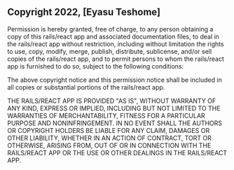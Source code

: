 ## Copyright 2022, [Eyasu Teshome]

Permission is hereby granted, free of charge, to any person obtaining a copy of this rails/react app and associated documentation files, to deal in the rails/react app without restriction, including without limitation the rights to use, copy, modify, merge, publish, distribute, sublicense, and/or sell copies of the rails/react app, and to permit persons to whom the rails/react app is furnished to do so, subject to the following conditions:

The above copyright notice and this permission notice shall be included in all copies or substantial portions of the rails/react app.

THE RAILS/REACT APP IS PROVIDED "AS IS", WITHOUT WARRANTY OF ANY KIND, EXPRESS OR IMPLIED, INCLUDING BUT NOT LIMITED TO THE WARRANTIES OF MERCHANTABILITY, FITNESS FOR A PARTICULAR PURPOSE AND NONINFRINGEMENT. IN NO EVENT SHALL THE AUTHORS OR COPYRIGHT HOLDERS BE LIABLE FOR ANY CLAIM, DAMAGES OR OTHER LIABILITY, WHETHER IN AN ACTION OF CONTRACT, TORT OR OTHERWISE, ARISING FROM, OUT OF OR IN CONNECTION WITH THE RAILS/REACT APP OR THE USE OR OTHER DEALINGS IN THE RAILS/REACT APP.
